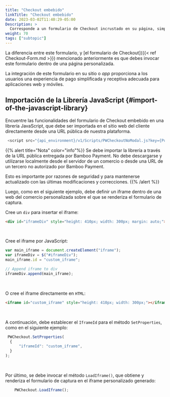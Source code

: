 ```yaml
---
title: "Checkout embebido"
linkTitle: "Checkout embebido"
date: 2023-03-02T11:40:29-05:00
Description: >
  Corresponde a un formulario de Checkout incrustado en su página, simplificando y asegurando la captura de datos sensibles para el procesamiento de pagos en línea.
weight: 70
tags: ["subtopic"]
---
```


La diferencia entre este formulario, y [el formulario de Checkout]({{< ref Checkout-Form.md >}}) mencionado anteriormente es que debes invocar este formulario dentro de una página personalizada.

La integración de este formulario en su sitio o _app_ proporciona a los usuarios una experiencia de pago simplificada y receptiva adecuada para aplicaciones web y móviles.


## Importación de la Librería JavaScript {#import-of-the-javascript-library} 
Encuentre las funcionalidades del formulario de Checkout embebido en una librería JavaScript, que debe ser importada en el sitio web del cliente directamente desde una URL pública de nuestra plataforma.

```javascript
 <script src="{api_environment}/v1/Scripts/PWCheckoutNoModal.js?key={PublicAccountKey}" type="text/javascript"></script>
```

{{% alert title="Nota" color="info"%}}
Se debe importar la librería a través de la URL pública entregada por Bamboo Payment. No debe descargarse y utilizarse localmente desde el servidor de un comercio o desde una URL de un tercero no autorizado por Bamboo Payment.

Esto es importante por razones de seguridad y para mantenerse actualizado con las últimas modificaciones y correcciones.
{{% /alert %}}

Luego, como en el siguiente ejemplo, debe definir un iframe dentro de una web del comercio personalizada sobre el que se renderiza el formulario de captura.

Cree un `div` para insertar el iframe:

```html
<div id="iframeDiv" style="height: 410px; width: 300px; margin: auto;"></div>
```
<br>

Cree el iframe por JavaScript:

```javascript
var main_iframe = document.createElement("iframe");
var iframeDiv = $("#iframeDiv");
main_iframe.id = "custom_iframe";

// Append iframe to div
iframeDiv.append(main_iframe);
```
<br>

O cree el iframe directamente en `HTML`:

```html
<iframe id="custom_iframe" style="height: 410px; width: 300px;"></iframe>
```
<br>

A continuación, debe establecer el `IframeId` para el método `SetProperties`, como en el siguiente ejemplo:

```javascript
 PWCheckout.SetProperties(
  {
      "iframeId": "custom_iframe",
  }
);
```
<br>

Por último, se debe invocar el método `LoadIframe()`, que obtiene y renderiza el formulario de captura en el iframe personalizado generado:

```javascript
    PWCheckout.LoadIframe();
```
<br>

<!--In the last section of this document, we bring you an example of an HTML page with a sample of Embedded capture form invoke.-->